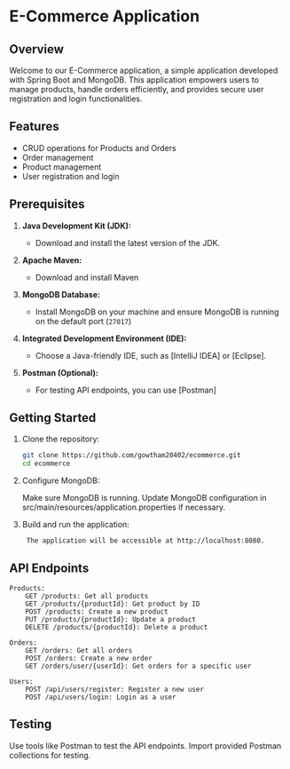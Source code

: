 # E-Commerce Application

## Overview

Welcome to our E-Commerce application, a simple application developed with Spring Boot and MongoDB. This application empowers users to manage products, handle orders efficiently, and provides secure user registration and login functionalities.


## Features

- CRUD operations for Products and Orders
- Order management
- Product management
- User registration and login

## Prerequisites


1. **Java Development Kit (JDK):**
   - Download and install the latest version of the JDK.
2. **Apache Maven:**
   - Download and install Maven 
3. **MongoDB Database:**
   - Install MongoDB on your machine and ensure MongoDB is running on the default port (`27017`) 

4. **Integrated Development Environment (IDE):**
   - Choose a Java-friendly IDE, such as [IntelliJ IDEA] or [Eclipse].
5. **Postman (Optional):**
   - For testing API endpoints, you can use [Postman]
## Getting Started

1. Clone the repository:

   ```bash
   git clone https://github.com/gowtham20402/ecommerce.git
   cd ecommerce

2. Configure MongoDB:

    Make sure MongoDB is running.
    Update MongoDB configuration in src/main/resources/application.properties if necessary.

3. Build and run the application:

        The application will be accessible at http://localhost:8080.

## API Endpoints

    Products:
        GET /products: Get all products
        GET /products/{productId}: Get product by ID
        POST /products: Create a new product
        PUT /products/{productId}: Update a product
        DELETE /products/{productId}: Delete a product

    Orders:
        GET /orders: Get all orders
        POST /orders: Create a new order
        GET /orders/user/{userId}: Get orders for a specific user

    Users:
        POST /api/users/register: Register a new user
        POST /api/users/login: Login as a user

## Testing

Use tools like Postman to test the API endpoints. Import provided Postman collections for testing.  
